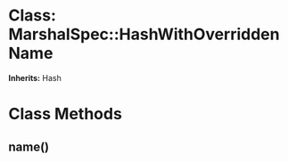 # Class: MarshalSpec::HashWithOverriddenName
**Inherits:** Hash
    



# Class Methods
## name() [](#method-c-name)


